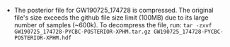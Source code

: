 * The posterior file for GW190725_174728 is compressed. The original file's size exceeds the github file size limit (100MB) due to its large number of samples (~600k). To decompress the file, run:
`tar -zxvf GW190725_174728-PYCBC-POSTERIOR-XPHM.tar.gz GW190725_174728-PYCBC-POSTERIOR-XPHM.hdf`
